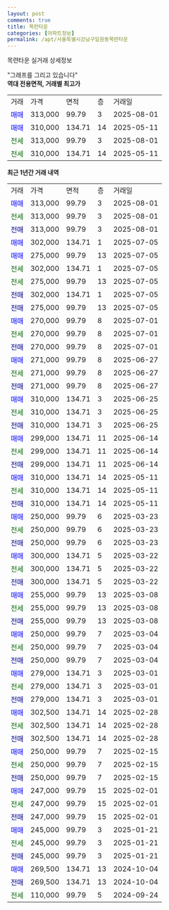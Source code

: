 ```yaml
---
layout: post
comments: true
title: 목련타운
categories: [아파트정보]
permalink: /apt/서울특별시강남구일원동목련타운
---
```


목련타운 실거래 상세정보

<script type="text/javascript">
  google.charts.load('current', {'packages':['line', 'corechart']});
  google.charts.setOnLoadCallback(drawChart);

  function drawChart() {
    var data = new google.visualization.DataTable();
    data.addColumn('date', '거래일');
    data.addColumn('number', "매매");
    data.addColumn('number', "전세");
    data.addColumn('number', "전매");

    data.addRows([[new Date(Date.parse("2025-08-01")), 313000, null, null], [new Date(Date.parse("2025-08-01")), null, 313000, null], [new Date(Date.parse("2025-08-01")), null, null, 313000], [new Date(Date.parse("2025-07-05")), 302000, null, null], [new Date(Date.parse("2025-07-05")), 275000, null, null], [new Date(Date.parse("2025-07-05")), null, 302000, null], [new Date(Date.parse("2025-07-05")), null, 275000, null], [new Date(Date.parse("2025-07-05")), null, null, 302000], [new Date(Date.parse("2025-07-05")), null, null, 275000], [new Date(Date.parse("2025-07-01")), 270000, null, null], [new Date(Date.parse("2025-07-01")), null, 270000, null], [new Date(Date.parse("2025-07-01")), null, null, 270000], [new Date(Date.parse("2025-06-27")), 271000, null, null], [new Date(Date.parse("2025-06-27")), null, 271000, null], [new Date(Date.parse("2025-06-27")), null, null, 271000], [new Date(Date.parse("2025-06-25")), 310000, null, null], [new Date(Date.parse("2025-06-25")), null, 310000, null], [new Date(Date.parse("2025-06-25")), null, null, 310000], [new Date(Date.parse("2025-06-14")), 299000, null, null], [new Date(Date.parse("2025-06-14")), null, 299000, null], [new Date(Date.parse("2025-06-14")), null, null, 299000], [new Date(Date.parse("2025-05-11")), 310000, null, null], [new Date(Date.parse("2025-05-11")), null, 310000, null], [new Date(Date.parse("2025-05-11")), null, null, 310000], [new Date(Date.parse("2025-03-23")), 250000, null, null], [new Date(Date.parse("2025-03-23")), null, 250000, null], [new Date(Date.parse("2025-03-23")), null, null, 250000], [new Date(Date.parse("2025-03-22")), 300000, null, null], [new Date(Date.parse("2025-03-22")), null, 300000, null], [new Date(Date.parse("2025-03-22")), null, null, 300000], [new Date(Date.parse("2025-03-08")), 255000, null, null], [new Date(Date.parse("2025-03-08")), null, 255000, null], [new Date(Date.parse("2025-03-08")), null, null, 255000], [new Date(Date.parse("2025-03-04")), 250000, null, null], [new Date(Date.parse("2025-03-04")), null, 250000, null], [new Date(Date.parse("2025-03-04")), null, null, 250000], [new Date(Date.parse("2025-03-01")), 279000, null, null], [new Date(Date.parse("2025-03-01")), null, 279000, null], [new Date(Date.parse("2025-03-01")), null, null, 279000], [new Date(Date.parse("2025-02-28")), 302500, null, null], [new Date(Date.parse("2025-02-28")), null, 302500, null], [new Date(Date.parse("2025-02-28")), null, null, 302500], [new Date(Date.parse("2025-02-15")), 250000, null, null], [new Date(Date.parse("2025-02-15")), null, 250000, null], [new Date(Date.parse("2025-02-15")), null, null, 250000], [new Date(Date.parse("2025-02-01")), 247000, null, null], [new Date(Date.parse("2025-02-01")), null, 247000, null], [new Date(Date.parse("2025-02-01")), null, null, 247000], [new Date(Date.parse("2025-01-21")), 245000, null, null], [new Date(Date.parse("2025-01-21")), null, 245000, null], [new Date(Date.parse("2025-01-21")), null, null, 245000], [new Date(Date.parse("2024-10-04")), 269500, null, null], [new Date(Date.parse("2024-10-04")), null, null, 269500], [new Date(Date.parse("2024-09-24")), null, 110000, null]]);

    var options = {
      hAxis: {
        format: 'yyyy/MM/dd'
      },    
      lineWidth: 0,
      pointsVisible: true,    
      title: '최근 1년간 유형별 실거래가 분포',
      legend: { position: 'bottom' }
    };

    var formatter = new google.visualization.NumberFormat({pattern:'###,###'} );
    formatter.format(data, 1);
    formatter.format(data, 2);
    
    setTimeout(function() {
        var chart = new google.visualization.LineChart(document.getElementById('columnchart_material'));
        chart.draw(data, (options));
        document.getElementById('loading').style.display = 'none';
    }, 200);
  }
</script>


<div id="loading" style="z-index:20; display: block; margin-left: 0px">"그래프를 그리고 있습니다"</div>
<div id="columnchart_material" style="width: 95%; margin-left: 0px; display: block"></div>
<!-- contents start -->
<b>역대 전용면적, 거래별 최고가</b>
<table class="sortable">
    <tr>
      <td>거래</td>
      <td>가격</td>
      <td>면적</td>
      <td>층</td>
      <td>거래일</td>
    </tr>
        <tr>
          <td><a style="color: blue">매매</a></td>
          <td>313,000</td>
          <td>99.79</td>
          <td>3</td>
          <td>2025-08-01</td>
        </tr>            <tr>
          <td><a style="color: blue">매매</a></td>
          <td>310,000</td>
          <td>134.71</td>
          <td>14</td>
          <td>2025-05-11</td>
        </tr>        
        <tr>
              <td><a style="color: darkgreen">전세</a></td>
              <td>313,000</td>
              <td>99.79</td>
              <td>3</td>
              <td>2025-08-01</td>
            </tr>            <tr>
              <td><a style="color: darkgreen">전세</a></td>
              <td>310,000</td>
              <td>134.71</td>
              <td>14</td>
              <td>2025-05-11</td>
            </tr>        
    
</table>

<b>최근 1년간 거래 내역</b>

<table class="sortable">
    <tr>
      <td>거래</td>
      <td>가격</td>
      <td>면적</td>
      <td>층</td>
      <td>거래일</td>
    </tr>
    <tr>
      <td><a style="color: blue">매매</a></td>
      <td>313,000</td>
      <td>99.79</td>
      <td>3</td>
      <td>2025-08-01</td>
    </tr>          <tr>
      <td><a style="color: darkgreen">전세</a></td>
      <td>313,000</td>
      <td>99.79</td>
      <td>3</td>
      <td>2025-08-01</td>
    </tr>          <tr>
      <td><a style="color: darkblue">전매</a></td>
      <td>313,000</td>
      <td>99.79</td>
      <td>3</td>
      <td>2025-08-01</td>
    </tr>          <tr>
      <td><a style="color: blue">매매</a></td>
      <td>302,000</td>
      <td>134.71</td>
      <td>1</td>
      <td>2025-07-05</td>
    </tr>          <tr>
      <td><a style="color: blue">매매</a></td>
      <td>275,000</td>
      <td>99.79</td>
      <td>13</td>
      <td>2025-07-05</td>
    </tr>          <tr>
      <td><a style="color: darkgreen">전세</a></td>
      <td>302,000</td>
      <td>134.71</td>
      <td>1</td>
      <td>2025-07-05</td>
    </tr>          <tr>
      <td><a style="color: darkgreen">전세</a></td>
      <td>275,000</td>
      <td>99.79</td>
      <td>13</td>
      <td>2025-07-05</td>
    </tr>          <tr>
      <td><a style="color: darkblue">전매</a></td>
      <td>302,000</td>
      <td>134.71</td>
      <td>1</td>
      <td>2025-07-05</td>
    </tr>          <tr>
      <td><a style="color: darkblue">전매</a></td>
      <td>275,000</td>
      <td>99.79</td>
      <td>13</td>
      <td>2025-07-05</td>
    </tr>          <tr>
      <td><a style="color: blue">매매</a></td>
      <td>270,000</td>
      <td>99.79</td>
      <td>8</td>
      <td>2025-07-01</td>
    </tr>          <tr>
      <td><a style="color: darkgreen">전세</a></td>
      <td>270,000</td>
      <td>99.79</td>
      <td>8</td>
      <td>2025-07-01</td>
    </tr>          <tr>
      <td><a style="color: darkblue">전매</a></td>
      <td>270,000</td>
      <td>99.79</td>
      <td>8</td>
      <td>2025-07-01</td>
    </tr>          <tr>
      <td><a style="color: blue">매매</a></td>
      <td>271,000</td>
      <td>99.79</td>
      <td>8</td>
      <td>2025-06-27</td>
    </tr>          <tr>
      <td><a style="color: darkgreen">전세</a></td>
      <td>271,000</td>
      <td>99.79</td>
      <td>8</td>
      <td>2025-06-27</td>
    </tr>          <tr>
      <td><a style="color: darkblue">전매</a></td>
      <td>271,000</td>
      <td>99.79</td>
      <td>8</td>
      <td>2025-06-27</td>
    </tr>          <tr>
      <td><a style="color: blue">매매</a></td>
      <td>310,000</td>
      <td>134.71</td>
      <td>3</td>
      <td>2025-06-25</td>
    </tr>          <tr>
      <td><a style="color: darkgreen">전세</a></td>
      <td>310,000</td>
      <td>134.71</td>
      <td>3</td>
      <td>2025-06-25</td>
    </tr>          <tr>
      <td><a style="color: darkblue">전매</a></td>
      <td>310,000</td>
      <td>134.71</td>
      <td>3</td>
      <td>2025-06-25</td>
    </tr>          <tr>
      <td><a style="color: blue">매매</a></td>
      <td>299,000</td>
      <td>134.71</td>
      <td>11</td>
      <td>2025-06-14</td>
    </tr>          <tr>
      <td><a style="color: darkgreen">전세</a></td>
      <td>299,000</td>
      <td>134.71</td>
      <td>11</td>
      <td>2025-06-14</td>
    </tr>          <tr>
      <td><a style="color: darkblue">전매</a></td>
      <td>299,000</td>
      <td>134.71</td>
      <td>11</td>
      <td>2025-06-14</td>
    </tr>          <tr>
      <td><a style="color: blue">매매</a></td>
      <td>310,000</td>
      <td>134.71</td>
      <td>14</td>
      <td>2025-05-11</td>
    </tr>          <tr>
      <td><a style="color: darkgreen">전세</a></td>
      <td>310,000</td>
      <td>134.71</td>
      <td>14</td>
      <td>2025-05-11</td>
    </tr>          <tr>
      <td><a style="color: darkblue">전매</a></td>
      <td>310,000</td>
      <td>134.71</td>
      <td>14</td>
      <td>2025-05-11</td>
    </tr>          <tr>
      <td><a style="color: blue">매매</a></td>
      <td>250,000</td>
      <td>99.79</td>
      <td>6</td>
      <td>2025-03-23</td>
    </tr>          <tr>
      <td><a style="color: darkgreen">전세</a></td>
      <td>250,000</td>
      <td>99.79</td>
      <td>6</td>
      <td>2025-03-23</td>
    </tr>          <tr>
      <td><a style="color: darkblue">전매</a></td>
      <td>250,000</td>
      <td>99.79</td>
      <td>6</td>
      <td>2025-03-23</td>
    </tr>          <tr>
      <td><a style="color: blue">매매</a></td>
      <td>300,000</td>
      <td>134.71</td>
      <td>5</td>
      <td>2025-03-22</td>
    </tr>          <tr>
      <td><a style="color: darkgreen">전세</a></td>
      <td>300,000</td>
      <td>134.71</td>
      <td>5</td>
      <td>2025-03-22</td>
    </tr>          <tr>
      <td><a style="color: darkblue">전매</a></td>
      <td>300,000</td>
      <td>134.71</td>
      <td>5</td>
      <td>2025-03-22</td>
    </tr>          <tr>
      <td><a style="color: blue">매매</a></td>
      <td>255,000</td>
      <td>99.79</td>
      <td>13</td>
      <td>2025-03-08</td>
    </tr>          <tr>
      <td><a style="color: darkgreen">전세</a></td>
      <td>255,000</td>
      <td>99.79</td>
      <td>13</td>
      <td>2025-03-08</td>
    </tr>          <tr>
      <td><a style="color: darkblue">전매</a></td>
      <td>255,000</td>
      <td>99.79</td>
      <td>13</td>
      <td>2025-03-08</td>
    </tr>          <tr>
      <td><a style="color: blue">매매</a></td>
      <td>250,000</td>
      <td>99.79</td>
      <td>7</td>
      <td>2025-03-04</td>
    </tr>          <tr>
      <td><a style="color: darkgreen">전세</a></td>
      <td>250,000</td>
      <td>99.79</td>
      <td>7</td>
      <td>2025-03-04</td>
    </tr>          <tr>
      <td><a style="color: darkblue">전매</a></td>
      <td>250,000</td>
      <td>99.79</td>
      <td>7</td>
      <td>2025-03-04</td>
    </tr>          <tr>
      <td><a style="color: blue">매매</a></td>
      <td>279,000</td>
      <td>134.71</td>
      <td>3</td>
      <td>2025-03-01</td>
    </tr>          <tr>
      <td><a style="color: darkgreen">전세</a></td>
      <td>279,000</td>
      <td>134.71</td>
      <td>3</td>
      <td>2025-03-01</td>
    </tr>          <tr>
      <td><a style="color: darkblue">전매</a></td>
      <td>279,000</td>
      <td>134.71</td>
      <td>3</td>
      <td>2025-03-01</td>
    </tr>          <tr>
      <td><a style="color: blue">매매</a></td>
      <td>302,500</td>
      <td>134.71</td>
      <td>14</td>
      <td>2025-02-28</td>
    </tr>          <tr>
      <td><a style="color: darkgreen">전세</a></td>
      <td>302,500</td>
      <td>134.71</td>
      <td>14</td>
      <td>2025-02-28</td>
    </tr>          <tr>
      <td><a style="color: darkblue">전매</a></td>
      <td>302,500</td>
      <td>134.71</td>
      <td>14</td>
      <td>2025-02-28</td>
    </tr>          <tr>
      <td><a style="color: blue">매매</a></td>
      <td>250,000</td>
      <td>99.79</td>
      <td>7</td>
      <td>2025-02-15</td>
    </tr>          <tr>
      <td><a style="color: darkgreen">전세</a></td>
      <td>250,000</td>
      <td>99.79</td>
      <td>7</td>
      <td>2025-02-15</td>
    </tr>          <tr>
      <td><a style="color: darkblue">전매</a></td>
      <td>250,000</td>
      <td>99.79</td>
      <td>7</td>
      <td>2025-02-15</td>
    </tr>          <tr>
      <td><a style="color: blue">매매</a></td>
      <td>247,000</td>
      <td>99.79</td>
      <td>15</td>
      <td>2025-02-01</td>
    </tr>          <tr>
      <td><a style="color: darkgreen">전세</a></td>
      <td>247,000</td>
      <td>99.79</td>
      <td>15</td>
      <td>2025-02-01</td>
    </tr>          <tr>
      <td><a style="color: darkblue">전매</a></td>
      <td>247,000</td>
      <td>99.79</td>
      <td>15</td>
      <td>2025-02-01</td>
    </tr>          <tr>
      <td><a style="color: blue">매매</a></td>
      <td>245,000</td>
      <td>99.79</td>
      <td>3</td>
      <td>2025-01-21</td>
    </tr>          <tr>
      <td><a style="color: darkgreen">전세</a></td>
      <td>245,000</td>
      <td>99.79</td>
      <td>3</td>
      <td>2025-01-21</td>
    </tr>          <tr>
      <td><a style="color: darkblue">전매</a></td>
      <td>245,000</td>
      <td>99.79</td>
      <td>3</td>
      <td>2025-01-21</td>
    </tr>          <tr>
      <td><a style="color: blue">매매</a></td>
      <td>269,500</td>
      <td>134.71</td>
      <td>13</td>
      <td>2024-10-04</td>
    </tr>          <tr>
      <td><a style="color: darkblue">전매</a></td>
      <td>269,500</td>
      <td>134.71</td>
      <td>13</td>
      <td>2024-10-04</td>
    </tr>          <tr>
      <td><a style="color: darkgreen">전세</a></td>
      <td>110,000</td>
      <td>99.79</td>
      <td>5</td>
      <td>2024-09-24</td>
    </tr>      </table>
<!-- contents end -->    

